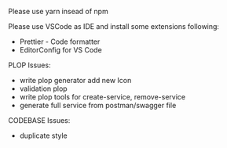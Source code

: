 Please use yarn insead of npm

Please use VSCode as IDE and install some extensions following:

- Prettier - Code formatter
- EditorConfig for VS Code

PLOP Issues:

- write plop generator add new Icon
- validation plop
- write plop tools for create-service, remove-service
- generate full service from postman/swagger file

CODEBASE Issues:

- duplicate style
